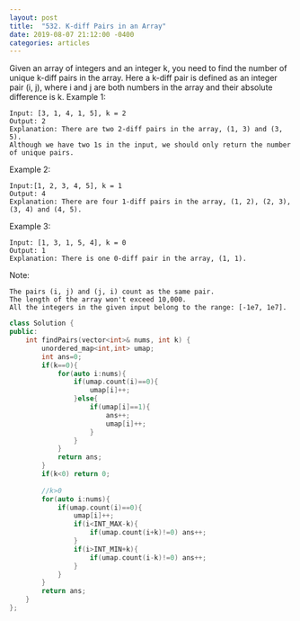 ```yaml
---
layout: post
title:  "532. K-diff Pairs in an Array"
date: 2019-08-07 21:12:00 -0400
categories: articles
---
```

Given an array of integers and an integer k, you need to find the number of unique k-diff pairs in the array. Here a k-diff pair is defined as an integer pair (i, j), where i and j are both numbers in the array and their absolute difference is k.
Example 1:
```
Input: [3, 1, 4, 1, 5], k = 2
Output: 2
Explanation: There are two 2-diff pairs in the array, (1, 3) and (3, 5).
Although we have two 1s in the input, we should only return the number of unique pairs.
```
Example 2:
```
Input:[1, 2, 3, 4, 5], k = 1
Output: 4
Explanation: There are four 1-diff pairs in the array, (1, 2), (2, 3), (3, 4) and (4, 5).
```
Example 3:
```
Input: [1, 3, 1, 5, 4], k = 0
Output: 1
Explanation: There is one 0-diff pair in the array, (1, 1).
```
Note:
```
The pairs (i, j) and (j, i) count as the same pair.
The length of the array won't exceed 10,000.
All the integers in the given input belong to the range: [-1e7, 1e7].
```
```c++
class Solution {
public:
    int findPairs(vector<int>& nums, int k) {
        unordered_map<int,int> umap;
        int ans=0;
        if(k==0){
            for(auto i:nums){
                if(umap.count(i)==0){
                    umap[i]++;  
                }else{
                    if(umap[i]==1){
                        ans++;
                        umap[i]++;
                    }
                }
            }
            return ans;
        }
        if(k<0) return 0;
        
        //k>0
        for(auto i:nums){
            if(umap.count(i)==0){
                umap[i]++;
                if(i<INT_MAX-k){
                    if(umap.count(i+k)!=0) ans++;
                }
                if(i>INT_MIN+k){
                    if(umap.count(i-k)!=0) ans++;
                }
            }
        }
        return ans;
    }
};
```